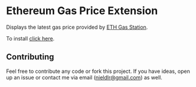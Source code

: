 # Ethereum Gas Price Extension
Displays the latest gas price provided by [ETH Gas Station](https://ethgasstation.info).

To install [click here](https://chrome.google.com/webstore/detail/ethereum-gas-price-extens/innfmlnnhfcebjcnfopadflecemoddnp).

## Contributing
Feel free to contribute any code or fork this project. If you have ideas, open up an issue or contact me via email (nieldlr@gmail.com) as well.